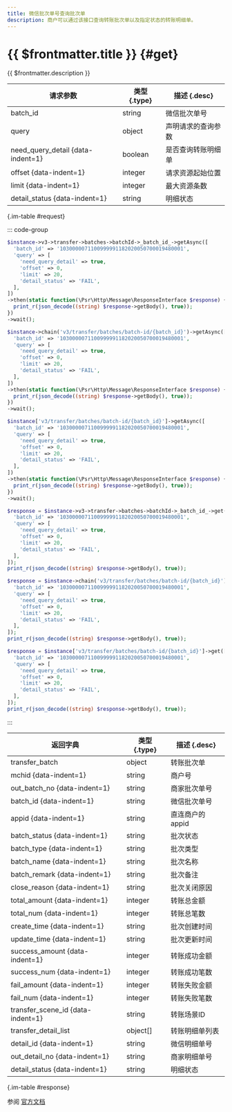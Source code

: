 ```yaml
---
title: 微信批次单号查询批次单
description: 商户可以通过该接口查询转账批次单以及指定状态的转账明细单。
---
```


# {{ $frontmatter.title }} {#get}

{{ $frontmatter.description }}

| 请求参数 | 类型 {.type} | 描述 {.desc}
| --- | --- | ---
| batch_id | string | 微信批次单号
| query | object | 声明请求的查询参数
| need_query_detail {data-indent=1} | boolean | 是否查询转账明细单
| offset {data-indent=1} | integer | 请求资源起始位置
| limit {data-indent=1} | integer | 最大资源条数
| detail_status {data-indent=1} | string | 明细状态

{.im-table #request}

::: code-group

```php [异步纯链式]
$instance->v3->transfer->batches->batchId->_batch_id_->getAsync([
  'batch_id' => '1030000071100999991182020050700019480001',
  'query' => [
    'need_query_detail' => true,
    'offset' => 0,
    'limit' => 20,
    'detail_status' => 'FAIL',
  ],
])
->then(static function(\Psr\Http\Message\ResponseInterface $response) {
  print_r(json_decode((string) $response->getBody(), true));
})
->wait();
```

```php [异步声明式]
$instance->chain('v3/transfer/batches/batch-id/{batch_id}')->getAsync([
  'batch_id' => '1030000071100999991182020050700019480001',
  'query' => [
    'need_query_detail' => true,
    'offset' => 0,
    'limit' => 20,
    'detail_status' => 'FAIL',
  ],
])
->then(static function(\Psr\Http\Message\ResponseInterface $response) {
  print_r(json_decode((string) $response->getBody(), true));
})
->wait();
```

```php [异步属性式]
$instance['v3/transfer/batches/batch-id/{batch_id}']->getAsync([
  'batch_id' => '1030000071100999991182020050700019480001',
  'query' => [
    'need_query_detail' => true,
    'offset' => 0,
    'limit' => 20,
    'detail_status' => 'FAIL',
  ],
])
->then(static function(\Psr\Http\Message\ResponseInterface $response) {
  print_r(json_decode((string) $response->getBody(), true));
})
->wait();
```

```php [同步纯链式]
$response = $instance->v3->transfer->batches->batchId->_batch_id_->get([
  'batch_id' => '1030000071100999991182020050700019480001',
  'query' => [
    'need_query_detail' => true,
    'offset' => 0,
    'limit' => 20,
    'detail_status' => 'FAIL',
  ],
]);
print_r(json_decode((string) $response->getBody(), true));
```

```php [同步声明式]
$response = $instance->chain('v3/transfer/batches/batch-id/{batch_id}')->get([
  'batch_id' => '1030000071100999991182020050700019480001',
  'query' => [
    'need_query_detail' => true,
    'offset' => 0,
    'limit' => 20,
    'detail_status' => 'FAIL',
  ],
]);
print_r(json_decode((string) $response->getBody(), true));
```

```php [同步属性式]
$response = $instance['v3/transfer/batches/batch-id/{batch_id}']->get([
  'batch_id' => '1030000071100999991182020050700019480001',
  'query' => [
    'need_query_detail' => true,
    'offset' => 0,
    'limit' => 20,
    'detail_status' => 'FAIL',
  ],
]);
print_r(json_decode((string) $response->getBody(), true));
```

:::

| 返回字典 | 类型 {.type} | 描述 {.desc}
| --- | --- | ---
| transfer_batch | object | 转账批次单
| mchid {data-indent=1} | string | 商户号
| out_batch_no {data-indent=1} | string | 商家批次单号
| batch_id {data-indent=1} | string | 微信批次单号
| appid {data-indent=1} | string | 直连商户的appid
| batch_status {data-indent=1} | string | 批次状态
| batch_type {data-indent=1} | string | 批次类型
| batch_name {data-indent=1} | string | 批次名称
| batch_remark {data-indent=1} | string | 批次备注
| close_reason {data-indent=1} | string | 批次关闭原因
| total_amount {data-indent=1} | integer | 转账总金额
| total_num {data-indent=1} | integer | 转账总笔数
| create_time {data-indent=1} | string | 批次创建时间
| update_time {data-indent=1} | string | 批次更新时间
| success_amount {data-indent=1} | integer | 转账成功金额
| success_num {data-indent=1} | integer | 转账成功笔数
| fail_amount {data-indent=1} | integer | 转账失败金额
| fail_num {data-indent=1} | integer | 转账失败笔数
| transfer_scene_id {data-indent=1} | string | 转账场景ID
| transfer_detail_list | object[] | 转账明细单列表
| detail_id {data-indent=1} | string | 微信明细单号
| out_detail_no {data-indent=1} | string | 商家明细单号
| detail_status {data-indent=1} | string | 明细状态

{.im-table #response}

参阅 [官方文档](https://pay.weixin.qq.com/wiki/doc/apiv3/wxpay/pay/transfer/chapter3_2.shtml)
